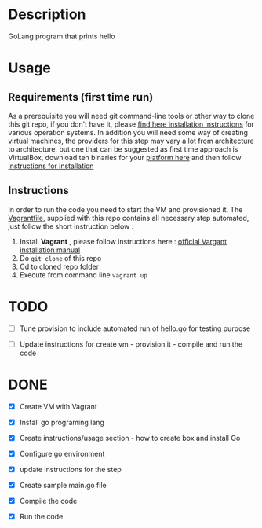 # Description

GoLang program that prints hello


# Usage

## Requirements (first time run)
As a prerequisite you will need git command-line tools or other way to clone this git repo, if you don't have it, please [find here installation instructions](https://git-scm.com/book/en/v2/Getting-Started-Installing-Git) for various operation systems. In addition you will need some way of creating virtual machines, the providers for this step may vary a lot from architecture to architecture, but one that can be suggested as first time approach is VirtualBox, download teh binaries for your [platform here](https://www.virtualbox.org/wiki/Downloads) and then follow [instructions for installation](https://www.virtualbox.org/manual/ch02.html)

## Instructions

In order to run the code you need to start the VM and provisioned it. The [Vagrantfile](Vagrantfile), supplied with this repo contains all necessary step automated, just follow the short instruction below :

1. Install **Vagrant** , please follow instructions here : [official Vargant installation manual](https://www.vagrantup.com/docs/installation/)
2. Do ``git clone`` of this repo
2. Cd to cloned repo folder 
3. Execute from command line ``vagrant up``



# TODO 

- [ ] Tune provision to include automated run of hello.go for testing purpose
- [ ] Update instructions for create vm - provision it - compile and run the code


# DONE

- [x] Create VM with Vagrant
- [x] Install go programing lang
- [x] Create instructions/usage section - how to create box and install Go
- [x] Configure go environment
- [x] update instructions for the step
- [x] Create sample main.go file
- [x] Compile the code
- [x] Run the code

